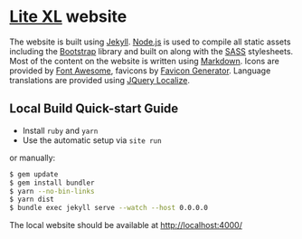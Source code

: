 # [Lite XL] website

The website is built using [Jekyll]. [Node.js] is used to compile
all static assets including the [Bootstrap] library and built on
along with the [SASS] stylesheets. Most of the content on the website is
written using [Markdown].
Icons are provided by [Font Awesome], favicons by [Favicon Generator].
Language translations are provided using [JQuery Localize].

## Local Build Quick-start Guide

- Install `ruby` and `yarn`
- Use the automatic setup via `site run`

or manually:

```sh
$ gem update
$ gem install bundler
$ yarn --no-bin-links
$ yarn dist
$ bundle exec jekyll serve --watch --host 0.0.0.0
```

The local website should be available at <http://localhost:4000/>

[Bootstrap]:         http://getbootstrap.com/
[Favicon Generator]: https://realfavicongenerator.net/
[Font Awesome]:      http://fontawesome.io/
[Jekyll]:            http://jekyllrb.com/
[JQuery Localize]:   https://github.com/coderifous/jquery-localize/
[Lite XL]:           https://lite-xl.github.io/
[Markdown]:          https://daringfireball.net/projects/markdown/
[Node.js]:           https://nodejs.org/
[SASS]:              https://sass-lang.com/
